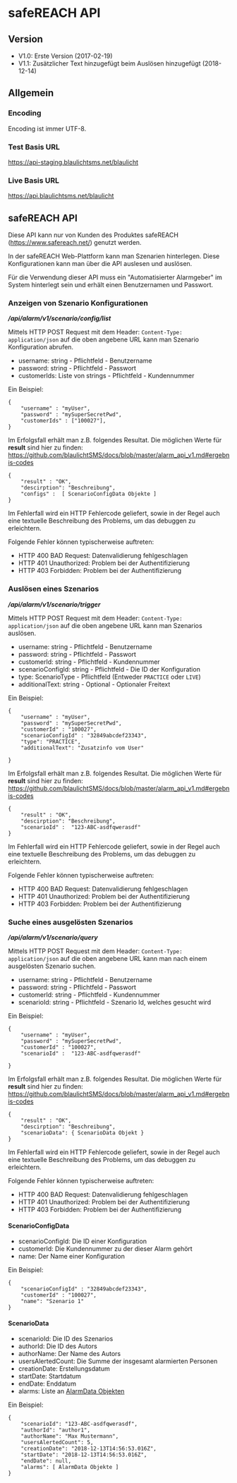 # safeREACH API

## Version
- V1.0: Erste Version (2017-02-19)
- V1.1: Zusätzlicher Text hinzugefügt beim Auslösen hinzugefügt (2018-12-14)

## Allgemein

### Encoding
Encoding ist immer UTF-8.

### Test Basis URL
https://api-staging.blaulichtsms.net/blaulicht

### Live Basis URL
https://api.blaulichtsms.net/blaulicht

##  safeREACH API

Diese API kann nur von Kunden des Produktes safeREACH (https://www.safereach.net/) genutzt werden.

In der safeREACH Web-Plattform kann man Szenarien hinterlegen. Diese Konfigurationen kann man über die API auslesen 
und auslösen.

Für die Verwendung dieser API muss ein "Automatisierter Alarmgeber" im System hinterlegt sein und erhält einen 
Benutzernamen und Passwort.

### Anzeigen von Szenario Konfigurationen
_**/api/alarm/v1/scenario/config/list**_

Mittels HTTP POST Request mit dem Header: `Content-Type: application/json` auf die oben angebene URL kann man 
Szenario Konfiguration abrufen.


- username: string - Pflichtfeld - Benutzername
- password: string - Pflichtfeld - Passwort
- customerIds: Liste von strings - Pflichtfeld - Kundennummer

Ein Beispiel:

    {
        "username" : "myUser",
        "password" : "mySuperSecretPwd",
        "customerIds" : ["100027"],
    }

Im Erfolgsfall erhält man z.B. folgendes Resultat. Die möglichen Werte für **result** sind hier zu finden: https://github.com/blaulichtSMS/docs/blob/master/alarm_api_v1.md#ergebnis-codes

    {
        "result" : "OK",
        "descirption": "Beschreibung",
        "configs" :  [ ScenarioConfigData Objekte ]
    }


Im Fehlerfall wird ein HTTP Fehlercode geliefert, sowie in der Regel auch eine textuelle Beschreibung des Problems, um das debuggen zu erleichtern.

Folgende Fehler können typischerweise auftreten:

- HTTP 400 BAD Request: Datenvalidierung fehlgeschlagen
- HTTP 401 Unauthorized: Problem bei der Authentifizierung
- HTTP 403 Forbidden: Problem bei der Authentifizierung

### Auslösen eines Szenarios
_**/api/alarm/v1/scenario/trigger**_

Mittels HTTP POST Request mit dem Header: `Content-Type: application/json` auf die oben angebene URL kann man 
Szenarios auslösen.


- username: string - Pflichtfeld - Benutzername
- password: string - Pflichtfeld - Passwort
- customerId: string - Pflichtfeld - Kundennummer
- scenarioConfigId: string - Pflichtfeld - Die ID der Konfiguration
- type: ScenarioType - Pflichtfeld (Entweder `PRACTICE` oder `LIVE`)
- additionalText: string - Optional - Optionaler Freitext

Ein Beispiel:

    {
        "username" : "myUser",
        "password" : "mySuperSecretPwd",
        "customerId" : "100027",
        "scenarioConfigId" : "32849abcdef23343",
        "type": "PRACTICE",
        "additionalText": "Zusatzinfo vom User"
        
    }

Im Erfolgsfall erhält man z.B. folgendes Resultat. Die möglichen Werte für **result** sind hier zu finden: https://github.com/blaulichtSMS/docs/blob/master/alarm_api_v1.md#ergebnis-codes

    {
        "result" : "OK",
        "descirption": "Beschreibung",
        "scenarioId" :  "123-ABC-asdfqwerasdf"
    }


Im Fehlerfall wird ein HTTP Fehlercode geliefert, sowie in der Regel auch eine textuelle Beschreibung des Problems, um das debuggen zu erleichtern.

Folgende Fehler können typischerweise auftreten:

- HTTP 400 BAD Request: Datenvalidierung fehlgeschlagen
- HTTP 401 Unauthorized: Problem bei der Authentifizierung
- HTTP 403 Forbidden: Problem bei der Authentifizierung

### Suche eines ausgelösten Szenarios
_**/api/alarm/v1/scenario/query**_

Mittels HTTP POST Request mit dem Header: `Content-Type: application/json` auf die oben angebene URL kann man 
nach einem ausgelösten Szenario suchen.


- username: string - Pflichtfeld - Benutzername
- password: string - Pflichtfeld - Passwort
- customerId: string - Pflichtfeld - Kundennummer
- scenarioId: string - Pflichtfeld - Szenario Id, welches gesucht wird 

Ein Beispiel:

    {
        "username" : "myUser",
        "password" : "mySuperSecretPwd",
        "customerId" : "100027",
        "scenarioId" :  "123-ABC-asdfqwerasdf"
        
    }

Im Erfolgsfall erhält man z.B. folgendes Resultat. Die möglichen Werte für **result** sind hier zu finden: https://github.com/blaulichtSMS/docs/blob/master/alarm_api_v1.md#ergebnis-codes

    {
        "result" : "OK",
        "descirption": "Beschreibung",
        "scenarioData": { ScenarioData Objekt }
    }


Im Fehlerfall wird ein HTTP Fehlercode geliefert, sowie in der Regel auch eine textuelle Beschreibung des Problems, um das debuggen zu erleichtern.

Folgende Fehler können typischerweise auftreten:

- HTTP 400 BAD Request: Datenvalidierung fehlgeschlagen
- HTTP 401 Unauthorized: Problem bei der Authentifizierung
- HTTP 403 Forbidden: Problem bei der Authentifizierung


#### ScenarioConfigData
- scenarioConfigId: Die ID einer Konfiguration
- customerId: Die Kundennummer zu der dieser Alarm gehört
- name: Der Name einer Konfiguration


Ein Beispiel:

    {
        "scenarioConfigId" : "32849abcdef23343",
        "customerId" : "100027",
        "name": "Szenario 1"
    }


#### ScenarioData
- scenarioId: Die ID des Szenarios
- authorId: Die ID des Autors
- authorName: Der Name des Autors
- usersAlertedCount: Die Summe der insgesamt alarmierten Personen
- creationDate: Erstellungsdatum
- startDate: Startdatum
- endDate: Enddatum
- alarms: Liste an [AlarmData Objekten](alarm_api_v1.md#alarmdata)

Ein Beispiel:
 
    {
        "scenarioId": "123-ABC-asdfqwerasdf",
        "authorId": "author1",
        "authorName": "Max Mustermann",
        "usersAlertedCount": 5,
        "creationDate": "2018-12-13T14:56:53.016Z",
        "startDate": "2018-12-13T14:56:53.016Z",
        "endDate": null,
        "alarms": [ AlarmData Objekte ]
    }
